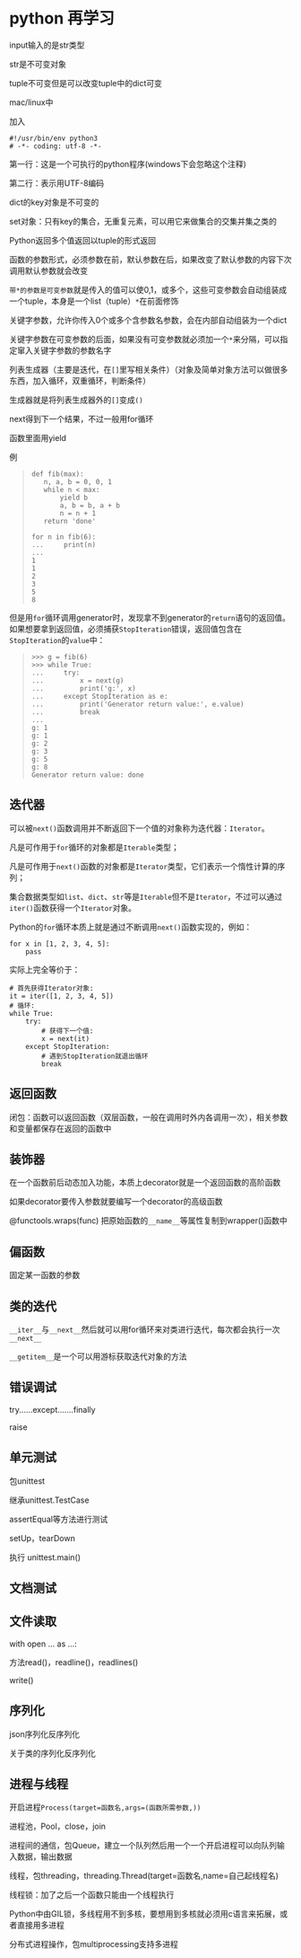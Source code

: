 # python 再学习

input输入的是str类型

str是不可变对象

tuple不可变但是可以改变tuple中的dict可变

mac/linux中

加入

```
#!/usr/bin/env python3
# -*- coding: utf-8 -*-
```

第一行：这是一个可执行的python程序(windows下会忽略这个注释)

第二行：表示用UTF-8编码

dict的key对象是不可变的

set对象：只有key的集合，无重复元素，可以用它来做集合的交集并集之类的

Python返回多个值返回以tuple的形式返回

函数的参数形式，必须参数在前，默认参数在后，如果改变了默认参数的内容下次调用默认参数就会改变

`带*的参数是可变参数`就是传入的值可以使0,1，或多个，这些可变参数会自动组装成一个tuple，本身是一个list（tuple）`*`在前面修饰

关键字参数，允许你传入0个或多个含参数名参数，会在内部自动组装为一个dict

关键字参数在可变参数的后面，如果没有可变参数就必须加一个`*`来分隔，可以指定窜入关键字参数的参数名字

列表生成器（主要是迭代，在`[]`里写相关条件）（对象及简单对象方法可以做很多东西，加入循环，双重循环，判断条件）

生成器就是将列表生成器外的`[]`变成`()`

next得到下一个结果，不过一般用for循环

函数里面用yield

例

>```
>def fib(max):
>    n, a, b = 0, 0, 1
>    while n < max:
>        yield b
>        a, b = b, a + b
>        n = n + 1
>    return 'done'
>```
>
>```
>for n in fib(6):
>...     print(n)
>...
>1
>1
>2
>3
>5
>8
>```



但是用`for`循环调用generator时，发现拿不到generator的`return`语句的返回值。如果想要拿到返回值，必须捕获`StopIteration`错误，返回值包含在`StopIteration`的`value`中： 

>```
>>>> g = fib(6)
>>>> while True:
>...     try:
>...         x = next(g)
>...         print('g:', x)
>...     except StopIteration as e:
>...         print('Generator return value:', e.value)
>...         break
>...
>g: 1
>g: 1
>g: 2
>g: 3
>g: 5
>g: 8
>Generator return value: done
>```

## 迭代器

可以被`next()`函数调用并不断返回下一个值的对象称为迭代器：`Iterator`。

凡是可作用于`for`循环的对象都是`Iterable`类型；

凡是可作用于`next()`函数的对象都是`Iterator`类型，它们表示一个惰性计算的序列；

集合数据类型如`list`、`dict`、`str`等是`Iterable`但不是`Iterator`，不过可以通过`iter()`函数获得一个`Iterator`对象。

Python的`for`循环本质上就是通过不断调用`next()`函数实现的，例如：

```
for x in [1, 2, 3, 4, 5]:
    pass
```

实际上完全等价于：

```
# 首先获得Iterator对象:
it = iter([1, 2, 3, 4, 5])
# 循环:
while True:
    try:
        # 获得下一个值:
        x = next(it)
    except StopIteration:
        # 遇到StopIteration就退出循环
        break
```

## 返回函数

闭包：函数可以返回函数（双层函数，一般在调用时外内各调用一次），相关参数和变量都保存在返回的函数中

## 装饰器

在一个函数前后动态加入功能，本质上decorator就是一个返回函数的高阶函数

如果decorator要传入参数就要编写一个decorator的高级函数

@functools.wraps(func) 把原始函数的`__name__`等属性复制到wrapper()函数中

## 偏函数

固定某一函数的参数

## 类的迭代

`__iter__`与`__next__`然后就可以用for循环来对类进行迭代，每次都会执行一次`__next__`

`__getitem__`是一个可以用游标获取迭代对象的方法

## 错误调试

try......except.......finally

raise

## 单元测试

包unittest

继承unittest.TestCase

assertEqual等方法进行测试

setUp，tearDown

执行 unittest.main()

## 文档测试

## 文件读取

with open ... as ...:

方法read()，readline()，readlines()

write()

## 序列化

json序列化反序列化

关于类的序列化反序列化

## 进程与线程

开启进程`Process(target=函数名,args=(函数所需参数,))`

进程池，Pool，close，join

进程间的通信，包Queue，建立一个队列然后用一个一个开启进程可以向队列输入数据，输出数据

线程，包threading，threading.Thread(target=函数名,name=自己起线程名)

线程锁：加了之后一个函数只能由一个线程执行

Python中由GIL锁，多线程用不到多核，要想用到多核就必须用c语言来拓展，或者直接用多进程

分布式进程操作，包multiprocessing支持多进程

